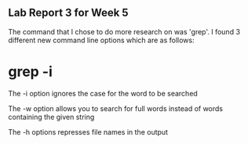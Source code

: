 ## Lab Report 3 for Week 5
The command that I chose to do more research on was 'grep'. I found 3 different new command line options which are as follows:
# grep -i 
> 
The -i option ignores the case for the word to be searched 
>
The -w option allows you to search for full words instead of words containing the given string 
>
The -h options represses file names in the output
